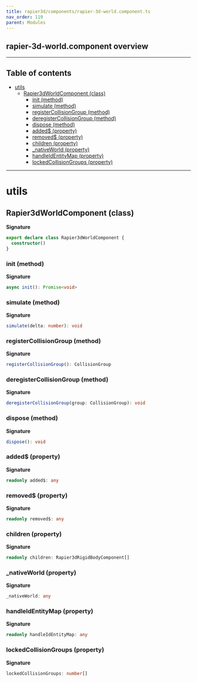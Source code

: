 ```yaml
---
title: rapier3d/components/rapier-3d-world.component.ts
nav_order: 119
parent: Modules
---
```


## rapier-3d-world.component overview

---

<h2 class="text-delta">Table of contents</h2>

- [utils](#utils)
  - [Rapier3dWorldComponent (class)](#rapier3dworldcomponent-class)
    - [init (method)](#init-method)
    - [simulate (method)](#simulate-method)
    - [registerCollisionGroup (method)](#registercollisiongroup-method)
    - [deregisterCollisionGroup (method)](#deregistercollisiongroup-method)
    - [dispose (method)](#dispose-method)
    - [added$ (property)](#added-property)
    - [removed$ (property)](#removed-property)
    - [children (property)](#children-property)
    - [\_nativeWorld (property)](#_nativeworld-property)
    - [handleIdEntityMap (property)](#handleidentitymap-property)
    - [lockedCollisionGroups (property)](#lockedcollisiongroups-property)

---

# utils

## Rapier3dWorldComponent (class)

**Signature**

```ts
export declare class Rapier3dWorldComponent {
  constructor()
}
```

### init (method)

**Signature**

```ts
async init(): Promise<void>
```

### simulate (method)

**Signature**

```ts
simulate(delta: number): void
```

### registerCollisionGroup (method)

**Signature**

```ts
registerCollisionGroup(): CollisionGroup
```

### deregisterCollisionGroup (method)

**Signature**

```ts
deregisterCollisionGroup(group: CollisionGroup): void
```

### dispose (method)

**Signature**

```ts
dispose(): void
```

### added$ (property)

**Signature**

```ts
readonly added$: any
```

### removed$ (property)

**Signature**

```ts
readonly removed$: any
```

### children (property)

**Signature**

```ts
readonly children: Rapier3dRigidBodyComponent[]
```

### \_nativeWorld (property)

**Signature**

```ts
_nativeWorld: any
```

### handleIdEntityMap (property)

**Signature**

```ts
readonly handleIdEntityMap: any
```

### lockedCollisionGroups (property)

**Signature**

```ts
lockedCollisionGroups: number[]
```
